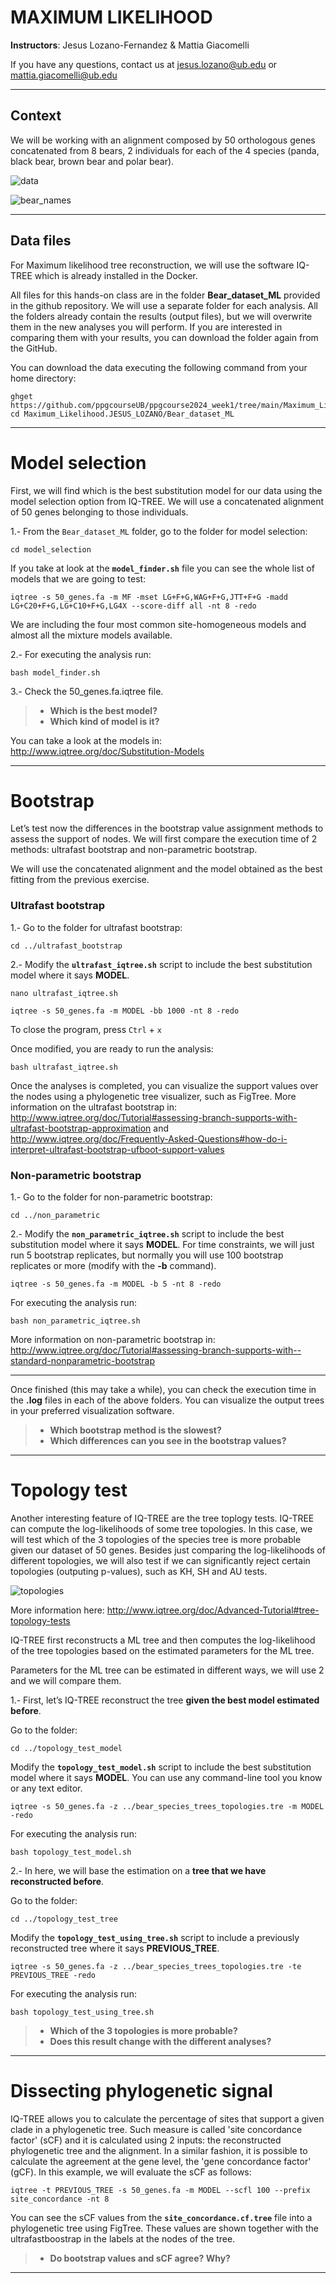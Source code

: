 # MAXIMUM LIKELIHOOD

**Instructors**: Jesus Lozano-Fernandez & Mattia Giacomelli

If you have any questions, contact us at jesus.lozano@ub.edu or mattia.giacomelli@ub.edu

***
## Context

We will be working with an alignment composed by 50 orthologous genes concatenated from 8 bears, 2 individuals for each of the 4 species (panda, black bear, brown bear and polar bear).


![data](../Maximum_Likelihood.JESUS_LOZANO/img/data.png)


![bear_names](../Maximum_Likelihood.JESUS_LOZANO/img/bear_names.png)

***
## Data files

For Maximum likelihood tree reconstruction, we will use the software IQ-TREE which is already installed in the Docker.

All files for this hands-on class are in the folder **Bear_dataset_ML** provided in the github repository. We will use a separate folder for each analysis. All the folders already contain the results (output files), but we will overwrite them in the new analyses you will perform. If you are interested in comparing them with your results, you can download the folder again from the GitHub.

You can download the data executing the following command from your home directory:

```
ghget https://github.com/ppgcourseUB/ppgcourse2024_week1/tree/main/Maximum_Likelihood.JESUS_LOZANO
cd Maximum_Likelihood.JESUS_LOZANO/Bear_dataset_ML
```

***

# Model selection

First, we will find which is the best substitution model for our data using the model selection option from IQ-TREE. We will use a concatenated alignment of 50 genes belonging to those individuals.

1.- From the `Bear_dataset_ML` folder, go to the folder for model selection:

`cd model_selection`

If you take at look at the **`model_finder.sh`** file you can see the whole list of models that we are going to test:

`iqtree -s 50_genes.fa -m MF -mset LG+F+G,WAG+F+G,JTT+F+G -madd LG+C20+F+G,LG+C10+F+G,LG4X --score-diff all -nt 8 -redo`

We are including the four most common site-homogeneous models and almost all the mixture models available.

2.- For executing the analysis run:

`bash model_finder.sh`

3.- Check the 50_genes.fa.iqtree file.

>- **Which is the best model?**
>- **Which kind of model is it?**

You can take a look at the models in: http://www.iqtree.org/doc/Substitution-Models

***

# Bootstrap

Let’s test now the differences in the bootstrap value assignment methods to assess the support of nodes. We will first compare the execution time of 2 methods: ultrafast bootstrap and non-parametric bootstrap.

We will use the concatenated alignment and the model obtained as the best fitting from the previous exercise.

### Ultrafast bootstrap

1.- Go to the folder for ultrafast bootstrap:

`cd ../ultrafast_bootstrap`

2.- Modify the **`ultrafast_iqtree.sh`** script to include the best substitution model where it says **MODEL**.

`nano ultrafast_iqtree.sh`

`iqtree -s 50_genes.fa -m MODEL -bb 1000 -nt 8 -redo`

To close the program, press `Ctrl` + `x` 

Once modified, you are ready to run the analysis:

`bash ultrafast_iqtree.sh`

Once the analyses is completed, you can visualize the support values over the nodes using a phylogenetic tree visualizer, such as FigTree. More information on the ultrafast bootstrap in: http://www.iqtree.org/doc/Tutorial#assessing-branch-supports-with-ultrafast-bootstrap-approximation and http://www.iqtree.org/doc/Frequently-Asked-Questions#how-do-i-interpret-ultrafast-bootstrap-ufboot-support-values


### Non-parametric bootstrap

1.- Go to the folder for non-parametric bootstrap:

`cd ../non_parametric`

2.- Modify the **`non_parametric_iqtree.sh`** script to include the best substitution model where it says **MODEL**. For time constraints, we will just run 5 bootstrap replicates, but normally you will use 100 bootstrap replicates or more (modify with the **-b** command).

`iqtree -s 50_genes.fa -m MODEL -b 5 -nt 8 -redo`

For executing the analysis run:

`bash non_parametric_iqtree.sh`

More information on non-parametric bootstrap in: http://www.iqtree.org/doc/Tutorial#assessing-branch-supports-with--standard-nonparametric-bootstrap

***

Once finished (this may take a while), you can check the execution time in the **.log** files in each of the above folders. You can visualize the output trees in your preferred visualization software.

>- **Which bootstrap method is the slowest?**
>- **Which differences can you see in the bootstrap values?**

***

# Topology test

Another interesting feature of IQ-TREE are the tree toplogy tests. IQ-TREE can compute the log-likelihoods of some tree topologies. In this case, we will test which of the 3 topologies of the species tree is more probable given our dataset of 50 genes. Besides just comparing the log-likelihoods of different topologies, we will also test if we can significantly reject certain topologies (outputing p-values), such as KH, SH and AU tests.

 ![topologies](../Maximum_Likelihood.JESUS_LOZANO/img/topologies.png)

More information here: http://www.iqtree.org/doc/Advanced-Tutorial#tree-topology-tests

IQ-TREE first reconstructs a ML tree and then computes the log-likelihood of the tree topologies based on the estimated parameters for the ML tree.

Parameters for the ML tree can be estimated in different ways, we will use 2 and we will compare them.

1.- First, let’s IQ-TREE reconstruct the tree **given the best model estimated before**.

Go to the folder:

`cd ../topology_test_model`

Modify the **`topology_test_model.sh`** script to include the best substitution model where it says **MODEL**. You can use any command-line tool you know or any text editor.

`iqtree -s 50_genes.fa -z ../bear_species_trees_topologies.tre -m MODEL -redo`

For executing the analysis run:

`bash topology_test_model.sh`

2.- In here, we will base the estimation on a **tree that we have reconstructed before**.

Go to the folder:

`cd ../topology_test_tree`

Modify the **`topology_test_using_tree.sh`** script to include a previously reconstructed tree where it says **PREVIOUS_TREE**.

`iqtree -s 50_genes.fa -z ../bear_species_trees_topologies.tre -te PREVIOUS_TREE -redo`

For executing the analysis run:

`bash topology_test_using_tree.sh`

>- **Which of the 3 topologies is more probable?**
>- **Does this result change with the different analyses?**


***


# Dissecting phylogenetic signal

IQ-TREE allows you to calculate the percentage of sites that support a given clade in a phylogenetic tree. 
Such measure is called 'site concordance factor' (sCF) and it is calculated using 2 inputs: the reconstructed phylogenetic tree and the alignment. In a similar fashion, it is possible to calculate the agreement at the gene level, the 'gene concordance factor' (gCF). In this example, we will evaluate the sCF as follows:

`iqtree -t PREVIOUS_TREE -s 50_genes.fa -m MODEL --scfl 100 --prefix site_concordance -nt 8`

You can see the sCF values from the **`site_concordance.cf.tree`** file into a phylogenetic tree using FigTree. These values are shown together with the ultrafastboostrap in the labels at the nodes of the tree.

>- **Do bootstrap values and sCF agree? Why?**


***




